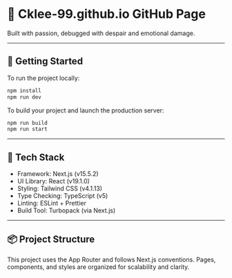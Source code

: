 # 📄 Cklee-99.github.io GitHub Page

Built with passion, debugged with despair and emotional damage.

---

## 🚀 Getting Started

To run the project locally:

```bash
npm install
npm run dev
```

To build your project and launch the production server:

```bash
npm run build
npm run start
```

---

## 🔧 Tech Stack

- Framework: Next.js (v15.5.2)
- UI Library: React (v19.1.0)
- Styling: Tailwind CSS (v4.1.13)
- Type Checking: TypeScript (v5)
- Linting: ESLint + Prettier
- Build Tool: Turbopack (via Next.js)

---

## 📦 Project Structure

This project uses the App Router and follows Next.js conventions. Pages, components, and styles are organized for scalability and clarity.
